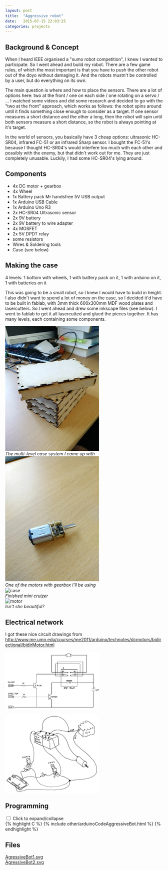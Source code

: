 ```yaml
---
layout: post
title:  "Aggressive robot"
date:   2015-07-15 22:03:25
categories: projects
---
```


<h2>Background & Concept</h2>
When I heard IEEE organised a "sumo robot competition", I knew I wanted to
participate. So I went ahead and build my robot. There are a few game rules,
of which the most important is that you have to push the other robot out of
the doyo without damaging it. And the robots mustn't be controlled by a user, but
do everything on its own.

The main question is where and how to place the sensors. There are a lot of options
here: two at the front / one on each side / one rotating on a servo / ... I watched
some videos and did some research and decided to go with the "two at the front"
approach, which works as follows: the robot spins around until it finds something
close enough to consider as a target. If one sensor measures a short distance and
the other a long, then the robot will spin until both sensors measure a short
distance, so the robot is always pointing at it's target. <br>

In the world of sensors, you basically have 3 cheap options: ultrasonic HC-SR04,
infrared FC-51 or an infrared Sharp sensor. I bought the FC-51's because I thought
HC-SR04's would interfere too much with each other and possibly with the enemy, but
that didn't work out for me. They are just completely unusable. Luckily, I had
some HC-SR04's lying around.

<h2>Components</h2>
<ul>
<li>4x DC motor + gearbox</li>
<li>4x Wheel</li>
<li>1x Battery pack Mr handsfree 5V USB output</li>
<li>1x Arduino USB Cable</li>
<li>1x Arduino Uno R3</li>
<li>2x HC-SR04 Ultrasonic sensor</li>
<li>2x 9V battery</li>
<li>2x 9V battery to wire adapter</li>
<li>4x MOSFET</li>
<li>2x 5V DPDT relay</li>
<li>some resistors</li>
<li>Wires & Soldering tools</li>
<li>Case (see below)</li>
</ul>

<h2>Making the case</h2>
4 levels: 1 bottom with wheels, 1 with battery pack on it, 1 with arduino on it, 1 with batteries on it

This was going to be a small robot, so I knew I would have to build in height. I
also didn't want to spend a lot of money on the case, so I decided it'd have to be
built in fablab, with 3mm thick 600x300mm MDF wood plates and lasercutters. So I went ahead and drew some inkscape files (see below). I went to fablab to get it all lasercutted
and glued the pieces together. It has many levels, each containing some components.
<br>

<img src="/assets/img/aggressivebot1/IMG_20150821_125935.jpg" alt="case" style="width: 300px; vertical-align: middle;"/><br>
<i>The multi-level case system I came up with</i>
<br>
<img src="/assets/img/aggressivebot1/IMG_20150821_130005.jpg" alt="motor" style="width: 300px;"/><br>
<i>One of the motors with gearbox I'll be using</i>
<br>
<img src="/assets/img/aggressivebot1/IMG_20150904_172316.jpg" alt="case" style="width: 500px; vertical-align: middle;"/><br>
<i>Finished mini cruizer</i>
<br>
<img src="/assets/img/aggressivebot1/IMG_20150904_172324.jpg" alt="motor" style="width: 500px;"/><br>
<i>Isn't she beautiful?</i>
<br>

<h2>Electrical network</h2>
I got these nice circuit drawings from <a href="http://www.me.umn.edu/courses/me2011/arduino/technotes/dcmotors/bidirectional/bidirMotor.html">
http://www.me.umn.edu/courses/me2011/arduino/technotes/dcmotors/bidirectional/bidirMotor.html</a>

<img src="/assets/img/aggressivebot1/arduino-bidir.jpg" alt="circuitbidr" style="width: 300px; vertical-align: middle;"/><br>

<img src="/assets/img/aggressivebot1/bidir-dwg.jpg" alt="circuitbidrdr" style="width: 300px; vertical-align: middle;"/><br>

<h2>Programming</h2>

<div>
<input class="toggle-box" id="header1" type="checkbox" >
<label for="header1">Click to expand/collapse</label>
<div>
{% highlight C %}
{% include other/arduinoCodeAggressiveBot.html %}
{% endhighlight %}
</div>
</div>


<h2>Files</h2>
<!-- TODO: Open in new tab -->
<a href="/assets/img/aggressivebot1/AgressiveBot1.svg">AgressiveBot1.svg</a> <br>
<a href="/assets/img/aggressivebot1/AgressiveBot2.svg">AgressiveBot2.svg</a>
